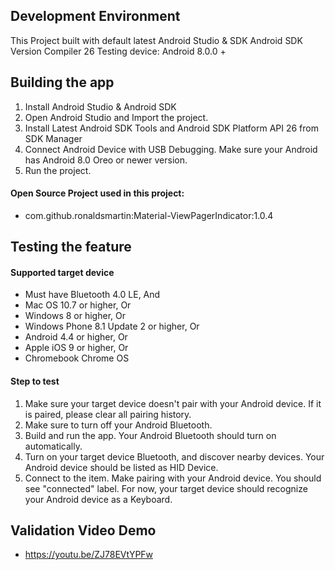 ## Development Environment
This Project built with default latest Android Studio & SDK
Android SDK Version Compiler 26
Testing device: Android 8.0.0 +


## Building the app
1. Install Android Studio & Android SDK
2. Open Android Studio and Import the project.
3. Install Latest Android SDK Tools and Android SDK Platform API 26 from SDK Manager
4. Connect Android Device with USB Debugging. Make sure your Android has Android 8.0 Oreo or newer version.
5. Run the project.

#### Open Source Project used in this project:
- com.github.ronaldsmartin:Material-ViewPagerIndicator:1.0.4


## Testing the feature
#### Supported target device
- Must have Bluetooth 4.0 LE, And
- Mac OS 10.7 or higher, Or
- Windows 8 or higher, Or
- Windows Phone 8.1 Update 2 or higher, Or
- Android 4.4 or higher, Or
- Apple iOS 9 or higher, Or
- Chromebook Chrome OS

#### Step to test
1. Make sure your target device doesn't pair with your Android device. If it is paired, please clear all pairing history.
2. Make sure to turn off your Android Bluetooth.
3. Build and run the app. Your Android Bluetooth should turn on automatically.
4. Turn on your target device Bluetooth, and discover nearby devices. Your Android device should be listed as HID Device.
6. Connect to the item. Make pairing with your Android device. You should see "connected" label. For now, your target device should recognize your Android device as a Keyboard.


## Validation Video Demo
- https://youtu.be/ZJ78EVtYPFw
